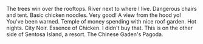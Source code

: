 The trees win over the rooftops.
River next to where I live.
Dangerous chairs and tent.
Basic chicken noodles. Very good!
A view from the hood yo!
You've been warned.
Temple of money spending with nice roof garden.
Hot nights.
City Noir.
Essence of Chicken. I didn't buy that.
This is on the other side of Sentosa Island, a resort.
The Chinese Gaden's Pagoda.
